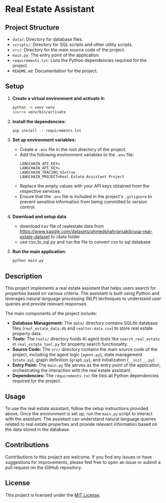 # Real Estate Assistant

## Project Structure

- `data/`: Directory for database files.
- `scripts/`: Directory for SQL scripts and other utility scripts.
- `src/`: Directory for the main source code of the project.
- `main.py`: The entry point of the application.
- `requirements.txt`: Lists the Python dependencies required for the project.
- `README.md`: Documentation for the project.

## Setup

1. **Create a virtual environment and activate it:**
   ```bash
   python -m venv venv
   source venv/bin/activate
   ```

2. **Install the dependencies:**
   ```bash
   pip install -r requirements.txt
   ```

3. **Set up environment variables:**
   - Create a `.env` file in the root directory of the project.
   - Add the following environment variables to the `.env` file:
     ```
     LANGCHAIN_API_KEY=
     LANGCHAIN_API_KEY=
     LANGCHAIN_TRACING_V2=true
     LANGCHAIN_PROJECT=Real Estate Assistant Project
     ```
   - Replace the empty values with your API keys obtained from the respective services.
   - Ensure that the `.env` file is included in the project's `.gitignore` to prevent sensitive information from being committed to version control.

4. **Download and setup data**
   - download csv file of realestate data from https://www.kaggle.com/datasets/ahmedshahriarsakib/usa-real-estate-dataset to /data folder
   - use csv_to_sql.py and run the file to convert csv to sql database

5. **Run the main application:**
   ```bash
   python main.py
   ```

## Description

This project implements a real estate assistant that helps users search for properties based on various criteria. The assistant is built using Python and leverages natural language processing (NLP) techniques to understand user queries and provide relevant responses.

The main components of the project include:
- **Database Management:** The `data/` directory contains SQLite database files (`real_estate_data.db` and `realtor-data.csv`) to store real estate property data.
- **Tools:** The `tools/` directory holds AI agent tools like `search_real_estate` in `real_estate_tool.py` for property search functionality.
- **Source Code:** The `src/` directory contains the main source code of the project, including the agent logic (`agent.py`), state management (`state.py`), graph definition (`graph.py`), and initialization (`__init__.py`).
- **Entry Point:** The `main.py` file serves as the entry point of the application, orchestrating the interaction with the real estate assistant.
- **Dependencies:** The `requirements.txt` file lists all Python dependencies required for the project.


## Usage

To use the real estate assistant, follow the setup instructions provided above. Once the environment is set up, run the `main.py` script to interact with the assistant. The assistant can understand natural language queries related to real estate properties and provide relevant information based on the data stored in the database.

## Contributions

Contributions to this project are welcome. If you find any issues or have suggestions for improvements, please feel free to open an issue or submit a pull request on the GitHub repository.

## License

This project is licensed under the [MIT License](https://opensource.org/licenses/MIT).
